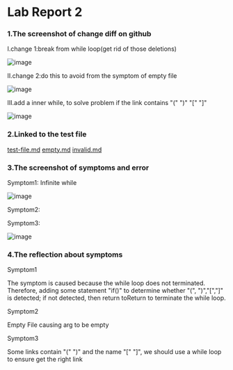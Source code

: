 # **Lab Report 2**
### **1.The screenshot of change diff on github**

I.change 1:break from while loop(get rid of those deletions)

![image](https://user-images.githubusercontent.com/103301184/166409188-a6e80a6f-8c3b-407f-965a-e2d4c166c92c.png)

II.change 2:do this to avoid from the symptom of empty file

![image](https://user-images.githubusercontent.com/103301184/166409308-bb9fc583-22bd-4f74-9c9c-401fb28714f6.png)

III.add a inner while, to solve problem if the link contains "(" ")" "[" "]"

![image](https://user-images.githubusercontent.com/103301184/166409490-28f8303c-5ec1-40f6-baec-f7ac926e5737.png)



### **2.Linked to the test file**
[test-file.md](test-file.html)
[empty.md](empty.html)
[invalid.md](invalid.html)

### **3.The screenshot of symptoms and error**

Symptom1: Infinite while

![image](https://user-images.githubusercontent.com/103301184/166410028-f5c5efcb-7033-414e-a56a-e8d6515c7343.png)

Symptom2:

Symptom3:

![image](https://user-images.githubusercontent.com/103301184/166410390-a6a8d389-0d58-4c4e-865e-ad399547b5a1.png)



### **4.The reflection about symptoms**
Symptom1

The symptom is caused because the while loop does not terminated. Therefore, adding some statement "if()" to determine whether "(", ")","[","]" is detected; if not detected, then return toReturn to terminate the while loop.

Symptom2

Empty File causing arg to be empty

Symptom3

Some links contain "(" ")" and the name "[" "]", we should use a while loop to ensure get the right link
